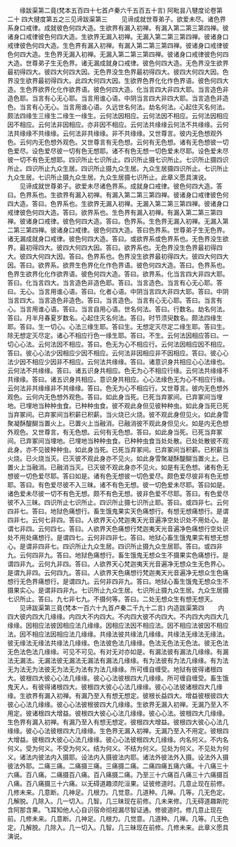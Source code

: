 <!-- { "loadSidebar": true } -->
　　缘跋渠第二竟(梵本五百四十七首卢秦六千五百五十言)
阿毗昙八犍度论卷第二十
四大揵度第五之三见谛跋渠第三
　　见谛成就世尊弟子。欲爱未尽。诸色界系身口戒律。成就彼色何四大造。生欲界有漏入初禅。有漏入第二第三第四禅。彼诸身口戒律彼色何四大造。生欲界无漏入初禅。无漏入第二第三第四禅。彼诸身口戒律彼色何四大造。生色界有漏入初禅。有漏入第二第三第四禅。彼诸身口戒律彼色何四大造。生色界无漏入初禅。无漏入第二第三第四禅。彼诸身口戒律彼色何四大造。世尊弟子生无色界。诸无漏成就身口戒律。彼色何四大造。无色界没生欲界最初得四大。彼四大何四大因。无色界没生色界最初得四大。彼四大何四大因。色界没生欲界最初得四大。此四大何四大因。生欲界色界化化作色界语。彼色何四大造。生色界欲界化化作欲界语。彼色何四大造。化当言四大非四大耶。当言造色非造色耶。当言有心无心耶。当言用谁心语。中阴当言四大非四大耶。当言造色非造色。当言有心无心。当言用谁心语。久远世名何法。劫名何法。心起住灭名何法。颇法四缘生三缘生二缘生一缘生。云何法因相应。云何法因不相应。云何法因相应因不相应。云何法非因相应。亦非因不相应。云何法共缘缘云何法不共缘缘。云何法共缘缘不共缘缘。云何法非共缘缘。非不共缘缘。又世尊言。彼内无色想观外色。云何内无色想外观色。又世尊言有无色想。云何有无色想。诸有无色想彼一切色爱尽。设色爱尽彼一切有色无想耶。诸不有色无想一切色爱未尽耶。设色爱未尽彼一切不有色无想耶。四识所止七识所止。四识所止摄七识所止。七识所止摄四识所止。四识所止九众生居。四识所止摄九众生居。九众生居摄四识所止。七识所止九众生居。七识所止摄九众生居。九众生居摄七识所止。此章义愿具演说。
　　见谛成就世尊弟子。欲爱未尽诸色界系。成就身口戒律。彼色何四大造。答曰。色界系也。生欲界有漏入初禅。有漏入第二第三第四禅。彼诸身口戒律彼色何四大造。答曰。色界系也。生欲界无漏入初禅。无漏入第二第三第四禅。彼诸身口戒律彼色何四大造。答曰。欲界系也。生色界有漏入初禅。有漏入第二第三第四禅。彼诸身口戒律。彼色何四大造。答曰。色界系。生色界无漏入初禅。无漏入第二第三第四禅。彼诸身口戒律。彼色何四大造。答曰色界系。世尊弟子生无色界。诸无漏成就身口戒律。彼色何四大造。答曰。或欲界系或色界系也。无色界没生欲界。最初得四大。彼四大何四大因。答曰。欲界系也。无色界没生色界最初得四大。彼四大何四大因。答曰。色界系也。色界没生欲界最初得四大。彼四大何四大因。答曰。欲界系。欲界生色界化化作色界语。彼色何四大造。答曰。色界系也。色界生欲界化化作欲界语。彼色何四大造。答曰。欲界系。化当言四大非四大耶。答曰。化当言四大。当言造色非造色耶。答曰。当言造色。当言有心无心耶。答曰。无心。当言用谁心语。答曰。化者心语。中阴当言四大非四大耶。答曰。中阴当言四大。当言造色非造色。答曰。当言造色。当言有心无心耶。答曰。当言有心。当言用谁心语。答曰。当言自用心语。世名何法。答曰。行数名。劫名何法。答曰。月半月春夏岁数名。心起住灭名何法。答曰。时节须臾数名。颇法四缘生耶。答曰。生一切心。心法三缘生耶。答曰生。无想定灭尽定二缘生耶。答曰生。除无想定灭尽定。诸心不相应行色一缘生耶。答曰。不生。云何法因相应答曰。一切心心法。云何法因不相应。答曰。色无为心不相应行。云何法因相应因不相应。答曰。彼心心法少因相应少因不相应。云何法非因相应非不因相应。答曰。彼心心法少因不相应少因非不相应。云何法共缘缘。答曰。诸意识身共相应心心法缘也。云何法不共缘缘。答曰。诸五识身共相应。色无为心不相应行缘。云何法共缘缘不共缘缘。答曰。诸五识身共相应。意识身共相应。心心法缘色无为心不相应行缘。云何法非共缘缘非不共缘缘。答曰。色无为心不相应行。又世尊言。彼内无色想外观色。云何内无色想外观色。答曰。如此身当死。已死当弃冢间。已弃冢间当埋地。已埋地当种种虫食。已种种虫食。彼不观此身但见彼种种虫。如此身当死已死当弃冢间。已弃冢间当积薪已积薪。当火烧已火烧。彼不观此身但见火。如此身雪聚凝酥醍醐当置火上。已置火上当融消。已融消彼不观此身但见火。如是内无色想外观色。又世尊言。有无色想。云何有无色想。答曰。如此身当死。已死当弃冢间。已弃冢间当埋地。已埋地当种种虫食。已种种虫食当处处散。已处处散彼不观此身。亦不见彼种种虫。如此身当死。已死当弃冢间。已弃冢间当积薪。已积薪当火烧。已火烧当灭。已灭彼不观此身亦不见火。如此身雪聚凝酥醍醐当置火上。已置火上当融消。已融消当灭。已灭彼不观此身亦不见火。如是有无色想。诸有色无想彼一切色爱尽耶。答曰如是。诸有色无想彼一切色爱尽。颇色爱尽彼非有色无想耶。答曰。有色爱尽彼不入三昧。诸不有色无想。彼一切色爱未尽耶。答曰如是。诸色爱未尽彼一切不有色无想。颇不有色无想。彼非色爱不尽耶。答曰。有色爱尽彼不入三昧。四识所止七识所止。四识所止摄七识所止耶。答曰。或四非七。云何四非七。答曰。地狱色痛想行。畜生饿鬼果实天色痛想行。有想无想痛想行。是谓四非七。云何七非四。答曰。人欲界天心梵迦夷天光音遍净空处识处不用处心。是谓七非四。云何四七。答曰。人欲界天色痛想行梵迦夷天光音遍净色痛想行空处识处不用处痛想行。是谓四七。云何非四非七。答曰。地狱心畜生饿鬼果实有想无想心。是谓非四非七。四识所止九众生居。四识所止摄九众生居耶。答曰。或四非九。云何四非九。答曰。地狱色痛想行。畜生饿鬼无想众生不摄果实色痛想行。是谓四非九。云何九非四。答曰。人欲界天心梵迦夷天光音遍净无想众生无色界心。是谓九非四。云何四九。答曰。人欲界天色痛想行梵迦夷天光音遍净无想众生色痛想行无色界痛想行。是谓四九。云何非四非九。答曰。地狱心畜生饿鬼无想众生不摄果实心。是谓非四非九。七识所止九众生居。七识所止摄九众生居。九众生居摄七识所止。答曰。九七非七九。不摄何等。答曰。二处无想众生有想无想天。
　　见谛跋渠第三竟(梵本一百六十九首卢秦二千九十二言)
内造跋渠第四
　　内四大彼内四大几缘缘。内四大不内四大。不内四大彼不内四大。不内四大内四大几缘缘。因相应法彼因相应法几缘缘。因相应法因不相应法。因不相应法彼因不相应法。因不相应法因相应法几缘缘。共缘法彼共缘法几缘缘。共缘法无缘法无缘法。彼无缘法无缘法共缘法几缘缘。色法彼色法几缘缘。色法无色法无色法。彼无色法无色法色法几缘缘。可见不可见。有对无对亦如是。有漏法彼有漏法几缘缘。有漏法无漏法。无漏法彼无漏法无漏法有漏法几缘缘。有为法彼有为法几缘缘。有为法无为法无为法彼无为法无为法有为法几缘缘。所可缠自缠受。地狱有彼得诸根四大。彼根四大彼心心法几缘缘。彼心心法彼根四大几缘缘。所可缠自缠受。畜生饿鬼天人。有彼得诸根四大。彼根四大彼心心法几缘缘。彼心心法彼诸根四大几缘缘。生欲界有漏入初禅。有漏乃至入有想无想定。彼根长益四大。增益彼根彼四大彼心心法几缘缘。彼心心法彼根彼四大几缘缘。生欲界无漏入初禅。无漏乃至入不用定。彼诸根四大增益。彼根四大彼心心法几缘缘。彼心心法。彼根四大几缘缘。生色界有漏入初禅。有漏乃至入有想无想定。彼根四大增益。彼根四大彼心心法几缘缘。彼心心法彼根四大几缘缘。生色界无漏入初禅。无漏乃至入不用定。彼根四大增益。彼根四大彼心心法几缘缘。彼心心法彼根四大几缘缘。内名何义。不内名何义。受为何义。不受为何义。结为何义。不结为何义。见处为何义。不见处为何义。诸法内彼法内入摄耶。设法内入摄彼法内耶。诸法外彼法外入摄。设法外入摄彼法外耶。二痛三痛。二痛摄三痛。三痛摄二痛。二痛四痛五痛六痛。十八痛三十六痛。百八痛。二痛摄百八痛。百八痛摄二痛。乃至三十六痛百八痛三十六痛摄百八痛。百八痛摄三十六痛。以无碍道趣须陀洹果。证彼修道时。几意止现在前修。几修未来。几意断。几神足。几根力。几觉意。几道种。几禅。几等。几无色定。几解脱。几除入。几一切入。几智。几三昧现在前修。几未来修。几无碍道趣斯陀含阿那含果。飞耳知他人心自识宿命彻视漏尽智证通。修彼道时。修几意止现在前。几修未来。几意断。几神足。几根力。几觉意。几道种。几禅。几等。几无色定。几解脱。几除入。几一切入。几智。几三昧现在前修。几修未来。此章义愿具演说。
